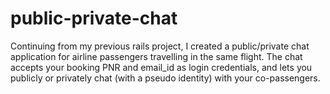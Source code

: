 # public-private-chat

Continuing from my previous rails project, I created a public/private chat application for airline passengers travelling in the same flight. The chat accepts your booking PNR and email_id as login credentials, and lets you publicly or privately chat (with a pseudo identity) with your co-passengers.
